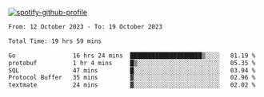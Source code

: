[![spotify-github-profile](https://spotify-github-profile.vercel.app/api/view?uid=313pysyt3uxkjdidtiuvzf7nrnnu&cover_image=true&theme=natemoo-re&show_offline=false&background_color=121212&interchange=false&bar_color=53b14f&bar_color_cover=false)](https://spotify-github-profile.vercel.app/api/view?uid=313pysyt3uxkjdidtiuvzf7nrnnu&redirect=true)

<!--START_SECTION:waka-->

```txt
From: 12 October 2023 - To: 19 October 2023

Total Time: 19 hrs 59 mins

Go                16 hrs 24 mins  ████████████████████▒░░░░   81.19 %
protobuf          1 hr 4 mins     █▒░░░░░░░░░░░░░░░░░░░░░░░   05.35 %
SQL               47 mins         █░░░░░░░░░░░░░░░░░░░░░░░░   03.94 %
Protocol Buffer   35 mins         ▓░░░░░░░░░░░░░░░░░░░░░░░░   02.96 %
textmate          24 mins         ▓░░░░░░░░░░░░░░░░░░░░░░░░   02.02 %
```

<!--END_SECTION:waka-->